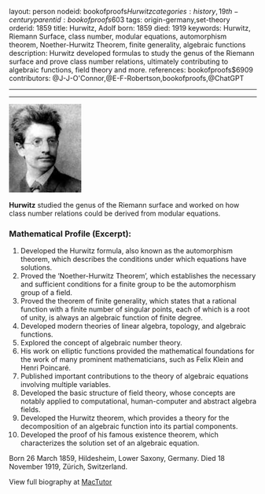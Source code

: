 layout: person
nodeid: bookofproofs$Hurwitz
categories: history,19th-century
parentid: bookofproofs$603
tags: origin-germany,set-theory
orderid: 1859
title: Hurwitz, Adolf
born: 1859
died: 1919
keywords: Hurwitz, Riemann Surface, class number, modular equations, automorphism theorem, Noether-Hurwitz Theorem, finite generality, algebraic functions
description: Hurwitz developed formulas to study the genus of the Riemann surface and prove class number relations, ultimately contributing to algebraic functions, field theory and more.
references: bookofproofs$6909
contributors: @J-J-O'Connor,@E-F-Robertson,bookofproofs,@ChatGPT

---



---

![Hurwitz.jpg](https://github.com/bookofproofs/bookofproofs.github.io/blob/main/_sources/_assets/images/portraits/Hurwitz.jpg?raw=true)

**Hurwitz** studied the genus of the Riemann surface and worked on how class number relations could be derived from modular equations.

### Mathematical Profile (Excerpt):
1. Developed the Hurwitz formula, also known as the automorphism theorem, which describes the conditions under which equations have solutions. 
2. Proved the ‘Noether-Hurwitz Theorem’, which establishes the necessary and sufficient conditions for a finite group to be the automorphism group of a field.
3. Proved the theorem of finite generality, which states that a rational function with a finite number of singular points, each of which is a root of unity, is always an algebraic function of finite degree. 
4. Developed modern theories of linear algebra, topology, and algebraic functions. 
5. Explored the concept of algebraic number theory. 
6. His work on elliptic functions provided the mathematical foundations for the work of many prominent mathematicians, such as Felix Klein and Henri Poincaré. 
7. Published important contributions to the theory of algebraic equations involving multiple variables.
8. Developed the basic structure of field theory, whose concepts are notably applied to computational, human-computer and abstract algebra fields. 
9. Developed the Hurwitz theorem, which provides a theory for the decomposition of an algebraic function into its partial components. 
10. Developed the proof of his famous existence theorem, which characterizes the solution set of an algebraic equation.

Born 26 March 1859, Hildesheim, Lower Saxony, Germany. Died 18 November 1919, Zürich, Switzerland.

View full biography at [MacTutor](https://mathshistory.st-andrews.ac.uk/Biographies/Hurwitz/)
